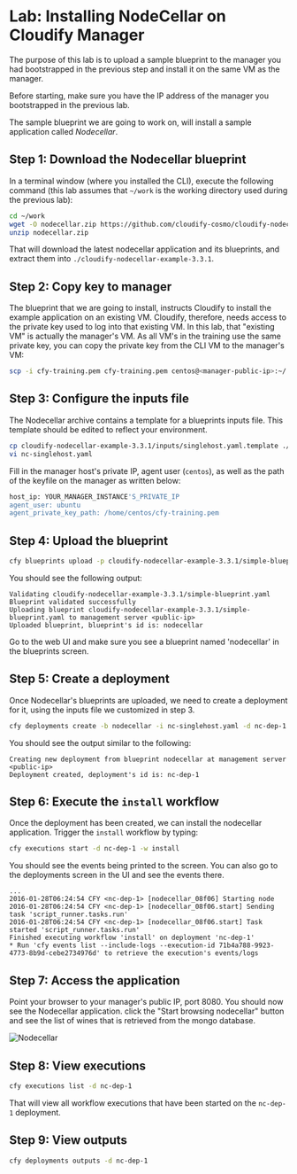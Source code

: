# Lab: Installing NodeCellar on Cloudify Manager

The purpose of this lab is to upload a sample blueprint to the manager you had bootstrapped in the previous step and install it on the same VM as the manager.

Before starting, make sure you have the IP address of the manager you bootstrapped in the previous lab.

The sample blueprint we are going to work on, will install a sample application called *Nodecellar*.
 
## Step 1: Download the Nodecellar blueprint

In a terminal window (where you installed the CLI), execute the following command (this lab assumes that `~/work` is the working directory used during the previous lab):

```bash
cd ~/work
wget -O nodecellar.zip https://github.com/cloudify-cosmo/cloudify-nodecellar-example/archive/3.3.1.zip
unzip nodecellar.zip
```

That will download the latest nodecellar application and its blueprints, and extract them into `./cloudify-nodecellar-example-3.3.1`.

## Step 2: Copy key to manager

The blueprint that we are going to install, instructs Cloudify to install the example application on an existing VM.
Cloudify, therefore, needs access to the private key used to log into that existing VM. In this lab, that "existing VM"
is actually the manager's VM. As all VM's in the training use the same private key, you can copy the private key from
the CLI VM to the manager's VM:

```bash
scp -i cfy-training.pem cfy-training.pem centos@<manager-public-ip>:~/
```

## Step 3: Configure the inputs file

The Nodecellar archive contains a template for a blueprints inputs file. This template should be edited to reflect your environment.

```bash
cp cloudify-nodecellar-example-3.3.1/inputs/singlehost.yaml.template ./nc-singlehost.yaml
vi nc-singlehost.yaml
```

Fill in the manager host's private IP, agent user (`centos`), as well as the path of the keyfile on the manager as written below:

```bash
host_ip: YOUR_MANAGER_INSTANCE'S_PRIVATE_IP
agent_user: ubuntu
agent_private_key_path: /home/centos/cfy-training.pem
```

## Step 4: Upload the blueprint

```bash
cfy blueprints upload -p cloudify-nodecellar-example-3.3.1/simple-blueprint.yaml -b nodecellar
```

You should see the following output:

```
Validating cloudify-nodecellar-example-3.3.1/simple-blueprint.yaml
Blueprint validated successfully
Uploading blueprint cloudify-nodecellar-example-3.3.1/simple-blueprint.yaml to management server <public-ip>
Uploaded blueprint, blueprint's id is: nodecellar
```

Go to the web UI and make sure you see a blueprint named 'nodecellar' in the blueprints screen.

## Step 5: Create a deployment

Once Nodecellar's blueprints are uploaded, we need to create a deployment for it, using the inputs file we customized in step 3.

```bash
cfy deployments create -b nodecellar -i nc-singlehost.yaml -d nc-dep-1
```

You should see the output similar to the following:

```
Creating new deployment from blueprint nodecellar at management server <public-ip>
Deployment created, deployment's id is: nc-dep-1
```

## Step 6: Execute the `install` workflow

Once the deployment has been created, we can install the nodecellar application. Trigger the `install` workflow by typing: 

```bash
cfy executions start -d nc-dep-1 -w install
```

You should see the events being printed to the screen. You can also go to the deployments screen in the UI and see the events there. 

```
...
2016-01-28T06:24:54 CFY <nc-dep-1> [nodecellar_08f06] Starting node
2016-01-28T06:24:54 CFY <nc-dep-1> [nodecellar_08f06.start] Sending task 'script_runner.tasks.run'
2016-01-28T06:24:54 CFY <nc-dep-1> [nodecellar_08f06.start] Task started 'script_runner.tasks.run'
Finished executing workflow 'install' on deployment 'nc-dep-1'
* Run 'cfy events list --include-logs --execution-id 71b4a788-9923-4773-8b9d-cebe2734976d' to retrieve the execution's events/logs
```

## Step 7: Access the application

Point your browser to your manager's public IP, port 8080. You should now see the Nodecellar application. click the "Start browsing nodecellar" button and see the list of wines that is retrieved from the mongo database.

![Nodecellar](../../../raw/master/running-nodecellar-on-manager/nodecellar.png "Nodecellar")

## Step 8: View executions

```bash
cfy executions list -d nc-dep-1
```

That will view all workflow executions that have been started on the `nc-dep-1` deployment.

## Step 9: View outputs

```bash
cfy deployments outputs -d nc-dep-1
```
